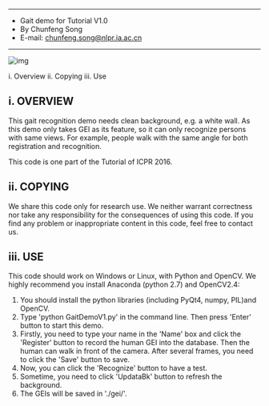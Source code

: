 ------------------------------------------------------------------------
* Gait demo for Tutorial V1.0                     
* By Chunfeng Song                                
* E-mail: chunfeng.song@nlpr.ia.ac.cn                   
------------------------------------------------------------------------
 ![img](https://github.com/developfeng/GaitRecognition/blob/master/ToyGaitDemo.gif)

i.    Overview
ii.   Copying
iii.  Use

i. OVERVIEW
-----------------------------

This gait recognition demo needs clean background, e.g. a white wall. 
As this demo only takes GEI as its feature, so it can only recognize 
persons with same views. For example, people walk with the same angle for both 
registration and recognition.

This code is one part of the Tutorial of ICPR 2016.

ii. COPYING
-----------------------------
We share this code only for research use. We neither warrant correctness 
nor take any responsibility for the consequences of using this code. 
If you find any problem or inappropriate content in this code, feel 
free to contact us.

iii. USE
-----------------------------
This code should work on Windows or Linux, with Python and OpenCV.
We highly recommend you install Anaconda (python 2.7) and OpenCV2.4:

1) You should install the python libraries (including PyQt4, numpy, PIL)and 
OpenCV.
2) Type 'python GaitDemoV1.py' in the command line. Then press 'Enter' button to 
start this demo.
3) Firstly, you need to type your name in the 'Name' box and click the 'Register'
 button to record the human GEI into the database. Then the human can walk 
 in front of the camera. After several frames, you need to click the 'Save' 
 button to save.
4) Now, you can click the 'Recognize' button to have a test.
5) Sometime, you need to click 'UpdataBk' button to refresh the background.
6) The GEIs will be saved in './gei/'.
